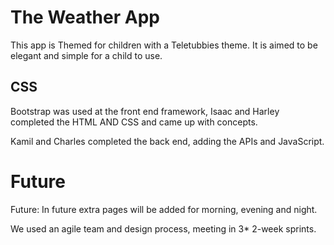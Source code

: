 # The Weather App

This app is Themed for children with a Teletubbies theme. It is aimed to be elegant and simple for a child to use.

## CSS

Bootstrap was used at the front end framework, Isaac and Harley completed the HTML AND CSS and came up with concepts.

Kamil and Charles completed the back end, adding the APIs and JavaScript.

# Future

Future: In future extra pages will be added for morning, evening and night.

We used an agile team and design process, meeting in 3* 2-week sprints.
